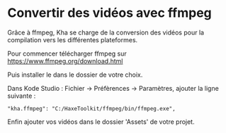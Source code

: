 # Convertir des vidéos avec ffmpeg

Grâce à ffmpeg, Kha se charge de la conversion des vidéos pour la compilation vers les différentes plateformes.

Pour commencer télécharger ffmpeg sur https://www.ffmpeg.org/download.html

Puis installer le dans le dossier de votre choix.

Dans Kode Studio : Fichier -> Préfèrences -> Paramètres, ajouter la ligne suivante : 
```
"kha.ffmpeg": "C:/HaxeToolkit/ffmpeg/bin/ffmpeg.exe",
```

Enfin ajouter vos vidéos dans le dossier 'Assets' de votre projet.

